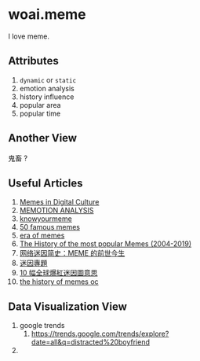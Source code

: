 # woai.meme

I love meme.

## Attributes

1. `dynamic` or `static`
2. emotion analysis
3. history influence
4. popular area
5. popular time

## Another View

鬼畜 ? 

## Useful Articles

1. [Memes in Digital Culture](https://www.rosario.gob.ar/inicio/sites/default/files/2024-09/Memes%20in%20Digital%20Culture%20-Limor%20Shifman.pdf)
2. [MEMOTION ANALYSIS](https://arxiv.org/pdf/2008.03781v1)
3. [knowyourmeme](https://knowyourmeme.com/memes/memes)
4. [50 famous memes](https://triad-city-beat.com/50-famous-memes-and-what-they-mean/)
5. [era of memes](https://www.reddit.com/r/decadeology/comments/1bbvr8g/which_era_of_memes_is_your_least_and_most/)
6. [The History of the most popular Memes (2004-2019)](https://www.reddit.com/r/videos/comments/be64op/the_history_of_the_most_popular_memes_20042019/)
7. [网络迷因简史：MEME 的前世今生](https://www.sohu.com/a/429084415_455313)
8. [迷因專題](https://dq.yam.com/post/13085)
9. [10 幅全球爆紅迷因圖意思](https://www.madamefigaro.hk/art/meme-%e8%bf%b7%e5%9b%a0-110213/10/)
10. [the history of memes oc](https://www.reddit.com/r/memes/comments/o7x2fx/the_history_of_memes_oc/)


## Data Visualization View

1. google trends
   1. https://trends.google.com/trends/explore?date=all&q=distracted%20boyfriend
2. 